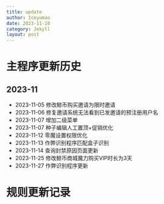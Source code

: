 ```yaml
---
title: update
author: Iceyumao   
date: 2023-11-28
category: Jekyll
layout: post
---
```

# 主程序更新历史

## 2023-11

- 2023-11-05 修改鲸币购买邀请为限时邀请  
- 2023-11-06 修复邀请系统无法看到已发邀请的预注册用户名  
- 2023-11-07 增加二级菜单  
- 2023-11-07 种子编辑人工置顶+促销优化  
- 2023-11-12 零魔设置权限优化
- 2023-11-13 作弊识别程序匹配盒子识别  
- 2023-11-14 查询封禁原因页面更新  
- 2023-11-25 修改鲸币商城魔力购买VIP时长为3天
- 2023-11-27 作弊识别程序更新

# 规则更新记录

